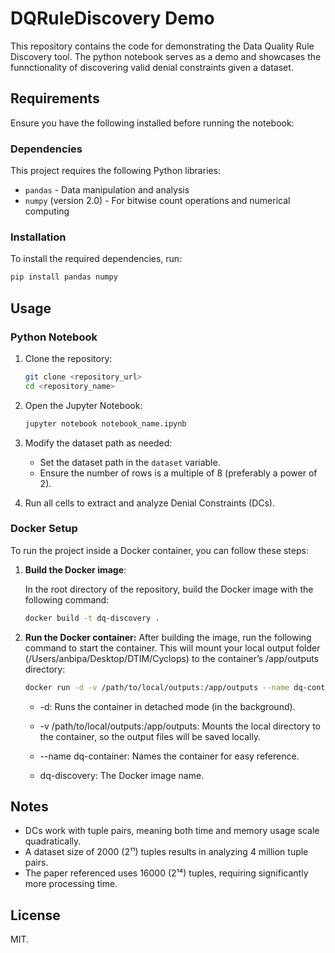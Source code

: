 # DQRuleDiscovery Demo
This repository contains the code for demonstrating the Data Quality Rule Discovery tool. The python notebook serves as a demo and showcases the funnctionality of discovering valid denial constraints given a dataset.

## Requirements

Ensure you have the following installed before running the notebook:

### Dependencies

This project requires the following Python libraries:

- `pandas` - Data manipulation and analysis
- `numpy` (version 2.0) - For bitwise count operations and numerical computing

### Installation

To install the required dependencies, run:

```bash
pip install pandas numpy
```

## Usage
### Python Notebook 
1. Clone the repository:

   ```bash
   git clone <repository_url>
   cd <repository_name>
   ```

2. Open the Jupyter Notebook:

   ```bash
   jupyter notebook notebook_name.ipynb
   ```

3. Modify the dataset path as needed:
   - Set the dataset path in the `dataset` variable.
   - Ensure the number of rows is a multiple of 8 (preferably a power of 2).

4. Run all cells to extract and analyze Denial Constraints (DCs).

### Docker Setup 

To run the project inside a Docker container, you can follow these steps:

1. **Build the Docker image**:

   In the root directory of the repository, build the Docker image with the following command:

   ```bash
   docker build -t dq-discovery .
    ```
2. **Run the Docker container:**
After building the image, run the following command to start the container. This will mount your local output folder (/Users/anbipa/Desktop/DTIM/Cyclops) to the container’s /app/outputs directory:

   ```bash
   docker run -d -v /path/to/local/outputs:/app/outputs --name dq-container dq-discovery
   ```
   - -d: Runs the container in detached mode (in the background).

   - -v /path/to/local/outputs:/app/outputs: Mounts the local directory to the container, so the output files will be saved locally.

   - --name dq-container: Names the container for easy reference.

   - dq-discovery: The Docker image name.
## Notes

- DCs work with tuple pairs, meaning both time and memory usage scale quadratically.
- A dataset size of 2000 (2¹¹) tuples results in analyzing 4 million tuple pairs.
- The paper referenced uses 16000 (2¹⁴) tuples, requiring significantly more processing time.

## License

MIT.
